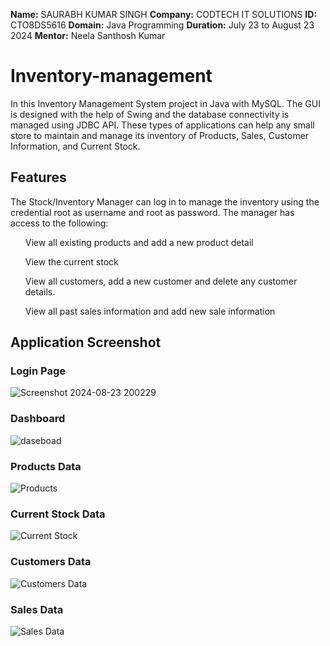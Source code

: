 **Name:** SAURABH KUMAR SINGH
**Company:** CODTECH IT SOLUTIONS
**ID:** CTO8DS5616
**Domain:** Java Programming
**Duration:** July 23 to August 23 2024
**Mentor:** Neela Santhosh Kumar


<h1>Inventory-management</h1>

In this Inventory Management System project in Java with MySQL. The GUI is designed with the help of Swing and the database connectivity is managed using JDBC API. These types of applications can help any small store to maintain and manage its inventory of Products, Sales, Customer Information, and Current Stock.

<h2>Features</h2>
The Stock/Inventory Manager can log in to manage the inventory using the credential root as username and root as password. The manager has access to the following:

<ol>View all existing products and add a new product detail</ol>
<ol>View the current stock</ol>
<ol>View all customers, add a new customer and delete any customer details.</ol>
<ol>View all past sales information and add new sale information</ol>

<h2>Application Screenshot</h2>
<h3>Login Page</h3> 


![Screenshot 2024-08-23 200229](https://github.com/user-attachments/assets/d4921bbe-a37f-4ea4-abef-2b7aafe56deb)

<h3>Dashboard</h3>


![daseboad](https://github.com/user-attachments/assets/05b983b2-b409-45a6-9adf-38f8f61dbf1e)

<h3>Products Data</h3>


![Products](https://github.com/user-attachments/assets/e909ffc8-ad5f-46f9-abdb-c3d44b192b98)
<h3>Current Stock Data</h3>


![Current Stock](https://github.com/user-attachments/assets/c42ecdc5-dafa-4072-9718-1b8a74925c7c)

<h3>Customers Data</h3>


![Customers Data](https://github.com/user-attachments/assets/ca44e016-0b90-4ebe-8eea-943bbcbd152a)

<h3>Sales Data</h3>


![Sales Data](https://github.com/user-attachments/assets/de7b9aac-9de0-4662-a623-cd63c8542aad)






